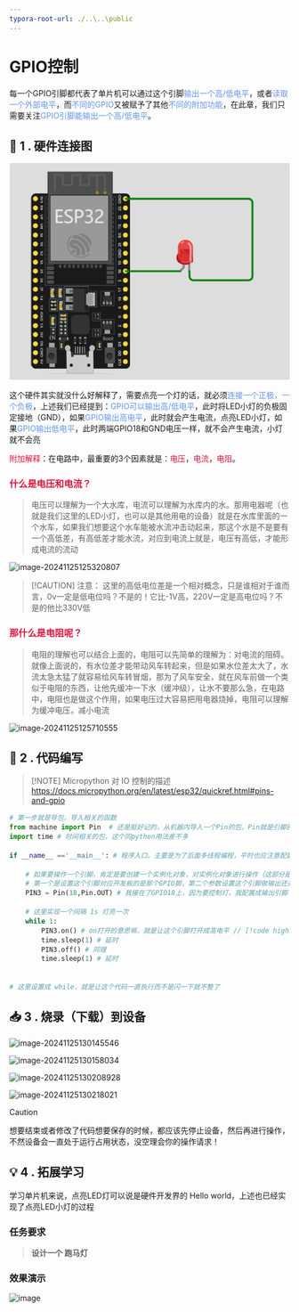 ```yaml
---
typora-root-url: ./..\..\public
---
```


# GPIO控制

每一个GPIO引脚都代表了单片机可以通过这个引脚<font color=CornflowerBlue>输出一个高/低电平</font>，或者<font color=CornflowerBlue>读取一个外部电平</font>，而<font color=CornflowerBlue>不同的GPIO</font>又被赋予了其他<font color=CornflowerBlue>不同的附加功能</font>，在此章，我们只需要关注<font color=CornflowerBlue>GPIO引脚能输出一个高/低电平</font>。



## 🔗 1 . 硬件连接图

![image-20241125121914903](public/esp32/image-20241125121914903.png)

这个硬件其实就没什么好解释了，需要点亮一个灯的话，就必须<font color=CornflowerBlue>连接一个正极，一个负极</font>，上述我们已经提到：<font color=CornflowerBlue>GPIO可以输出高/低电平</font>，此时将LED小灯的负极固定接地（GND），如果<font color=CornflowerBlue>GPIO输出高电平</font>，此时就会产生电流，点亮LED小灯，如果<font color=CornflowerBlue>GPIO输出低电平</font>，此时两端GPIO18和GND电压一样，就不会产生电流，小灯就不会亮

<font color=Crimson>附加解释</font>：在电路中，最重要的3个因素就是：<font color=Crimson>电压</font>，<font color=Crimson>电流</font>，<font color=Crimson>电阻</font>。

###  <font color=Crimson>什么是电压和电流？</font> 
> 电压可以理解为一个大水库，电流可以理解为水库内的水。那用电器呢（也就是我们这里的LED小灯，也可以是其他用电的设备）就是在水库里面的一个水车，如果我们想要这个水车能被水流冲击动起来，那这个水是不是要有一个高低差，有高低差才能水流，对应到电流上就是，电压有高低，才能形成电流的流动

![image-20241125125320807](/esp32/image-20241125125320807.png)

> [!CAUTION] 注意：
> 这里的高低电位差是一个相对概念，只是谁相对于谁而言，0v一定是低电位吗？不是的！它比-1V高，220V一定是高电位吗？不是的他比330V低

### <font color=Crimson>那什么是电阻呢？</font> 
> 电阻的理解也可以结合上面的，电阻可以先简单的理解为：对电流的阻碍。就像上面说的，有水位差才能带动风车转起来，但是如果水位差太大了，水流太急太猛了就容易给风车转冒烟，那为了风车安全，就在风车前做一个类似于电阻的东西，让他先缓冲一下水（缓冲级），让水不要那么急，在电路中，电阻也是做这个作用，如果电压过大容易把用电器烧掉，电阻可以理解为缓冲电压，减小电流

![image-20241125125710555](/esp32/image-20241125125710555.png)



## 🧰 2 . 代码编写

> [!NOTE] Micropython 对 IO 控制的描述
> https://docs.micropython.org/en/latest/esp32/quickref.html#pins-and-gpio

```python
# 第一步就是导包，导入相关的函数
from machine import Pin  # 还是挺好记的，从机器内导入一个Pin的包，Pin就是引脚的意思
import time # 时间相关的包，这个同python用法差不多

if __name__ =='__main__': # 程序入口。主要是为了后面多线程编程，平时也应注意配置入口函数。
    
    # 如果要操作一个引脚，肯定是要创建一个实例化对象，对实例化对象进行操作（这部分是python基础）
    # 第一个是设置这个引脚对应开发板的是那个GPIO脚，第二个参数设置这个引脚做输出还是做输入
    PIN3 = Pin(18,Pin.OUT) # 我接在了GPIO18上，因为要控制灯，我配置成输出引脚
    
    # 这里实现一个间隔 1s 灯亮一次
    while 1:
        PIN3.on() # on打开的意思嘛，就是让这个引脚打开成高电平 // [!code highlight:3]
        time.sleep(1) # 延时
        PIN3.off() # 同理
        time.sleep(1) # 延时
        

# 这里设置成 while，就是让这个代码一直执行而不是闪一下就不整了
```



## 📥 3 . 烧录（下载）到设备

![image-20241125130145546](/esp32/image-20241125130145546.png)

![image-20241125130158034](/esp32/image-20241125130158034.png)

![image-20241125130208928](/esp32/image-20241125130208928.png)

![image-20241125130218021](/esp32/image-20241125130218021.png)
> [!CAUTION]
> 想要结束或者修改了代码想要保存的时候，都应该先停止设备，然后再进行操作，不然设备会一直处于运行占用状态，没空理会你的操作请求！



## 💡 4 . 拓展学习

学习单片机来说，点亮LED灯可以说是硬件开发界的 Hello world，上述也已经实现了点亮LED小灯的过程

### 任务要求

> **设计一个 跑马灯** 



### 效果演示

![image](/esp32/image.gif)